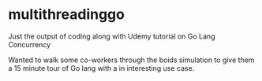 # multithreadinggo
Just the output of coding along with Udemy tutorial on Go Lang Concurrency

Wanted to walk some co-workers through the boids simulation to give them a
15 minute tour of Go lang with a in interesting use case.
